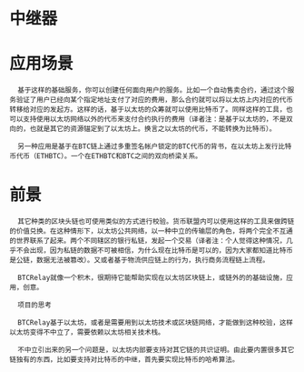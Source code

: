 
# 中继器

# 应用场景

      基于这样的基础服务，你可以创建任何面向用户的服务。比如一个自动售卖合约，通过这个服务验证了用户已经向某个指定地址支付了对应的费用，那么合约就可以将以太坊上内对应的代币转移给对应的发起方。这样的话，基于以太坊的众筹就可以使用比特币了。同样这样的工具，也可以支持使用以太坊网络以外的代币来支付合约执行的费用（译者注：是基于以太坊的，不是双向的，也就是其它的资源锚定到了以太坊上。换言之以太坊的代币，不能转换为比特币）。

      另一种应用是基于在BTC链上通过多重签名帐户锁定的BTC代币的背书，在以太坊上发行比特币代币（ETHBTC）。一个在ETHBTC和BTC之间的双向桥梁关系。

# 前景

      其它种类的区块头链也可使用类似的方式进行校验。货币联盟内可以使用这样的工具来做跨链的价值兑换。在这种情形下，以太坊公共网络，以一种中立的传输层的角色，将两个完全不互通的世界联系了起来。两个不同辖区的银行私链，发起一个交易（译者注：个人觉得这种情况，几乎不会出现，因为私链的数据不可被相信，为什么现在比特币是可以的，因为大家都知道比特币是公链，数据无法被篡改）。又或者基于物流供应链上的行为，执行商务流程链上流程。

      BTCRelay就像一个积木，很期待它能帮助实现在以太坊区块链上，或链外的的基础设施，应用，创意。

      项目的思考

      BTCRelay基于以太坊，或者是需要用到以太坊技术或区块链网络，才能做到这种校验，这样以太坊变得不中立了，需要依赖以太坊相关技术栈。

      不中立引出来的另一个问题是，以太坊内部要支持对其它链的共识证明。由此要内置很多其它链独有的东西，比如要支持对比特币的中继，首先要实现比特币的哈希算法。

